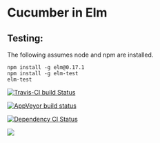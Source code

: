 # Cucumber in Elm

## Testing:

The following assumes node and npm are installed.

```
npm install -g elm@0.17.1
npm install -g elm-test
elm-test
```


[![Travis-CI build Status](https://travis-ci.org/genthaler/cucumber-elm.svg?branch=master)](https://travis-ci.org/genthaler/cucumber-elm)

[![AppVeyor build status](https://ci.appveyor.com/api/projects/status/tn79mfap9v0fg2qb/branch/master?svg=true)](https://ci.appveyor.com/project/genthaler/cucumber-elm/branch/master)

[![Dependency CI Status](https://dependencyci.com/github/genthaler/cucumber-elm/badge?style=flat)](https://dependencyci.com/github/genthaler/cucumber-elm/badge?style=flat)

[![](https://raw.githubusercontent.com/ZenHubIO/support/master/zenhub-badge.png)](https://zenhub.com)
